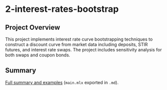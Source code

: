 # 2-interest-rates-bootstrap

## Project Overview

This project implements interest rate curve bootstrapping techniques to construct a discount curve from market data including deposits, STIR futures, and interest rate swaps. The project includes sensitivity analysis for both swaps and coupon bonds.

## Summary 

[Full summary and examples](results/summary.md) (`main.mlx` exported in `.md`).

 


